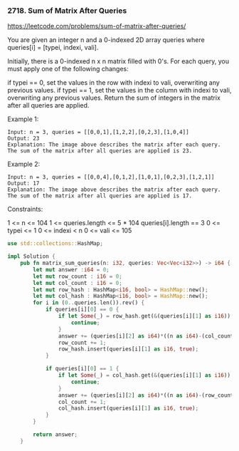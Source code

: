 ### 2718. Sum of Matrix After Queries

https://leetcode.com/problems/sum-of-matrix-after-queries/

You are given an integer n and a 0-indexed 2D array queries where queries[i] = [typei, indexi, vali].

Initially, there is a 0-indexed n x n matrix filled with 0's. For each query, you must apply one of the following changes:

if typei == 0, set the values in the row with indexi to vali, overwriting any previous values.
if typei == 1, set the values in the column with indexi to vali, overwriting any previous values.
Return the sum of integers in the matrix after all queries are applied.

Example 1:

```
Input: n = 3, queries = [[0,0,1],[1,2,2],[0,2,3],[1,0,4]]
Output: 23
Explanation: The image above describes the matrix after each query. The sum of the matrix after all queries are applied is 23.
```

Example 2:

```
Input: n = 3, queries = [[0,0,4],[0,1,2],[1,0,1],[0,2,3],[1,2,1]]
Output: 17
Explanation: The image above describes the matrix after each query. The sum of the matrix after all queries are applied is 17.
```

Constraints:

1 <= n <= 104
1 <= queries.length <= 5 * 104
queries[i].length == 3
0 <= typei <= 1
0 <= indexi < n
0 <= vali <= 105


```rust
use std::collections::HashMap;

impl Solution {
    pub fn matrix_sum_queries(n: i32, queries: Vec<Vec<i32>>) -> i64 {
        let mut answer :i64 = 0;
        let mut row_count : i16 = 0;
        let mut col_count : i16 = 0;
        let mut row_hash : HashMap<i16, bool> = HashMap::new();
        let mut col_hash : HashMap<i16, bool> = HashMap::new();
        for i in (0..queries.len()).rev() {
            if queries[i][0] == 0 {
                if let Some(_) = row_hash.get(&(queries[i][1] as i16)) {
                    continue;
                }
                answer += (queries[i][2] as i64)*((n as i64)-(col_count as i64));
                row_count += 1;
                row_hash.insert(queries[i][1] as i16, true);
            }

            if queries[i][0] == 1 {
                if let Some(_) = col_hash.get(&(queries[i][1] as i16)) {
                    continue;
                }
                answer += (queries[i][2] as i64)*((n as i64)-(row_count as i64));
                col_count += 1;
                col_hash.insert(queries[i][1] as i16, true);
            }
        }

        return answer;
    }
```
